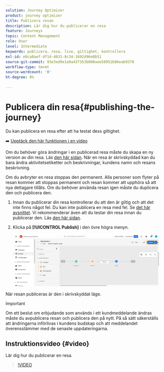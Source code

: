 ```yaml
---
solution: Journey Optimizer
product: journey optimizer
title: Publicera resan
description: Lär dig hur du publicerar en resa
feature: Journeys
topic: Content Management
role: User
level: Intermediate
keywords: publicera, resa, live, giltighet, kontrollera
exl-id: e0ca8aef-4f1d-4631-8c34-1692d96e8b51
source-git-commit: 93e3ed9e1a9a437353b800aee58952b86eab9370
workflow-type: tm+mt
source-wordcount: '0'
ht-degree: 0%

---
```


# Publicera din resa{#publishing-the-journey}

Du kan publicera en resa efter att ha testat dess giltighet.

➡️ [Upptäck den här funktionen i en video](#video)

Om du behöver göra ändringar i en publicerad resa måste du skapa en ny version av din resa. Läs [den här sidan](../building-journeys/journey.md). När en resa är skrivskyddad kan du bara ändra aktivitetsetiketter och beskrivningar, kundens namn och resans beskrivning.

Om du avbryter en resa stoppas den permanent. Alla personer som flyter på resan kommer att stoppas permanent och resan kommer att upphöra så att nya deltagare tillåts. Om du behöver använda resan igen måste du duplicera den och publicera den.

1. Innan du publicerar din resa kontrollerar du att den är giltig och att det inte finns något fel. Du kan inte publicera en resa med fel. Se [det här avsnittet](../building-journeys/troubleshooting.md#checking-for-errors-before-testing). Vi rekommenderar även att du testar din resa innan du publicerar den. Läs [den här sidan](../building-journeys/testing-the-journey.md).
1. Klicka på **[!UICONTROL Publish]** i den övre högra menyn.

   ![](assets/journeyuc1_18.png)

När resan publiceras är den i skrivskyddat läge.

>[!IMPORTANT]
>
>Om ett beslut om erbjudande som används i ett kundmeddelande ändras måste du avpublicera resan och publicera den på nytt.  På så sätt säkerställs att ändringarna införlivas i kundens budskap och att meddelandet överensstämmer med de senaste uppdateringarna.

## Instruktionsvideo {#video}

Lär dig hur du publicerar en resa.

>[!VIDEO](https://video.tv.adobe.com/v/334238?quality=12)